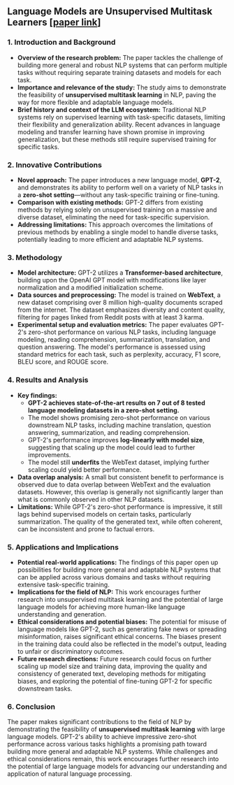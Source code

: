 ## Language Models are Unsupervised Multitask Learners [[paper link](https://cdn.openai.com/better-language-models/language_models_are_unsupervised_multitask_learners.pdf)]

### 1. Introduction and Background

- **Overview of the research problem:** The paper tackles the challenge of building more general and robust NLP systems that can perform multiple tasks without requiring separate training datasets and models for each task.
- **Importance and relevance of the study:** The study aims to demonstrate the feasibility of **unsupervised multitask learning** in NLP, paving the way for more flexible and adaptable language models.
- **Brief history and context of the LLM ecosystem:** Traditional NLP systems rely on supervised learning with task-specific datasets, limiting their flexibility and generalization ability. Recent advances in language modeling and transfer learning have shown promise in improving generalization, but these methods still require supervised training for specific tasks.

### 2. Innovative Contributions

- **Novel approach:** The paper introduces a new language model, **GPT-2**, and demonstrates its ability to perform well on a variety of NLP tasks in a **zero-shot setting**—without any task-specific training or fine-tuning.
- **Comparison with existing methods:** GPT-2 differs from existing methods by relying solely on unsupervised training on a massive and diverse dataset, eliminating the need for task-specific supervision.
- **Addressing limitations:** This approach overcomes the limitations of previous methods by enabling a single model to handle diverse tasks, potentially leading to more efficient and adaptable NLP systems.

### 3. Methodology

- **Model architecture:** GPT-2 utilizes a **Transformer-based architecture**, building upon the OpenAI GPT model with modifications like layer normalization and a modified initialization scheme.
- **Data sources and preprocessing:** The model is trained on **WebText**, a new dataset comprising over 8 million high-quality documents scraped from the internet. The dataset emphasizes diversity and content quality, filtering for pages linked from Reddit posts with at least 3 karma.
- **Experimental setup and evaluation metrics:** The paper evaluates GPT-2's zero-shot performance on various NLP tasks, including language modeling, reading comprehension, summarization, translation, and question answering. The model's performance is assessed using standard metrics for each task, such as perplexity, accuracy, F1 score, BLEU score, and ROUGE score.

### 4. Results and Analysis

- **Key findings:**
  - **GPT-2 achieves state-of-the-art results on 7 out of 8 tested language modeling datasets in a zero-shot setting.**
  - The model shows promising zero-shot performance on various downstream NLP tasks, including machine translation, question answering, summarization, and reading comprehension.
  - GPT-2's performance improves **log-linearly with model size**, suggesting that scaling up the model could lead to further improvements.
  - The model still **underfits** the WebText dataset, implying further scaling could yield better performance.
- **Data overlap analysis:** A small but consistent benefit to performance is observed due to data overlap between WebText and the evaluation datasets. However, this overlap is generally not significantly larger than what is commonly observed in other NLP datasets.
- **Limitations:** While GPT-2's zero-shot performance is impressive, it still lags behind supervised models on certain tasks, particularly summarization. The quality of the generated text, while often coherent, can be inconsistent and prone to factual errors.

### 5. Applications and Implications

- **Potential real-world applications:** The findings of this paper open up possibilities for building more general and adaptable NLP systems that can be applied across various domains and tasks without requiring extensive task-specific training.
- **Implications for the field of NLP:** This work encourages further research into unsupervised multitask learning and the potential of large language models for achieving more human-like language understanding and generation.
- **Ethical considerations and potential biases:** The potential for misuse of language models like GPT-2, such as generating fake news or spreading misinformation, raises significant ethical concerns. The biases present in the training data could also be reflected in the model's output, leading to unfair or discriminatory outcomes.
- **Future research directions:** Future research could focus on further scaling up model size and training data, improving the quality and consistency of generated text, developing methods for mitigating biases, and exploring the potential of fine-tuning GPT-2 for specific downstream tasks.

### 6. Conclusion

The paper makes significant contributions to the field of NLP by demonstrating the feasibility of **unsupervised multitask learning** with large language models. GPT-2's ability to achieve impressive zero-shot performance across various tasks highlights a promising path toward building more general and adaptable NLP systems. While challenges and ethical considerations remain, this work encourages further research into the potential of large language models for advancing our understanding and application of natural language processing.
